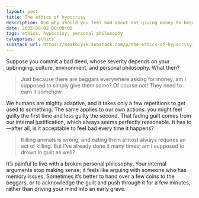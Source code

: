 ```yaml
---
layout: post
title: The ethics of hypocrisy
description: And why should you feel bad about not giving money to beggars
date: 2025-08-02 00:09:00
tags: ethics, hypocrisy, personal philosophy
categories: ethics
substack_url: https://meakbiyik.substack.com/p/the-ethics-of-hypocrisy?utm_source=meakbiyik&utm_medium=web&utm_content=post
---
```


Suppose you commit a bad deed, whose severity depends on your upbringing, culture, environment, and personal philosophy. What then?

> Just because there are beggars everywhere asking for money, am I supposed to simply give them some? Of course not! They need to earn it somehow.

We humans are mighty adaptive, and it takes only a few repetitions to get used to something. The same applies to our own actions: you might feel guilty the first time and less guilty the second. That fading guilt comes from our internal justification, which always seems perfectly reasonable. It has to—after all, is it acceptable to feel bad every time it happens?

> Killing animals is wrong, and eating them almost always requires an act of killing. But I’ve already done it many times; am I supposed to drown in guilt as well?

It’s painful to live with a broken personal philosophy. Your internal arguments stop making sense; it feels like arguing with someone who has memory issues. Sometimes it’s better to hand over a few coins to the beggars, or to acknowledge the guilt and push through it for a few minutes, rather than driving your mind into an early grave.
